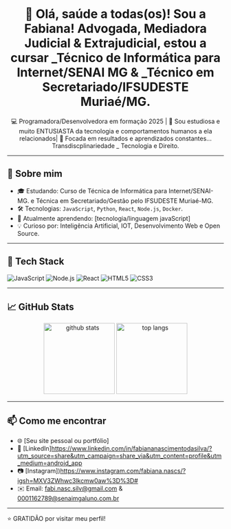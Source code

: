 <h1 align="center">👋 Olá, saúde a todas(os)! Sou a Fabiana! Advogada, Mediadora Judicial & Extrajudicial, estou a cursar _Técnico de Informática para Internet/SENAI MG & _Técnico em Secretariado/IFSUDESTE Muriaé/MG.</h1>

<p align="center">
  💻 Programadora/Desenvolvedora em formação 2025 | 🚀 Sou estudiosa e muito ENTUSIASTA da tecnologia e comportamentos humanos a ela relacionados| 🎯 Focada em resultados e aprendizados constantes... Transdiscplinariedade _ Tecnologia e Direito.
</p>

---

## 🚀 Sobre mim

- 🎓 Estudando: Curso de Técnica de Informática para Internet/SENAI-MG. e Técnica em Secretariado/Gestão pelo IFSUDESTE Muriaé-MG.
- 🛠️ Tecnologias: `JavaScript`, `Python`, `React`, `Node.js`, `Docker`.
- 🌱 Atualmente aprendendo: [tecnologia/linguagem javaScript]
- 💡 Curioso por: Inteligência Artificial, IOT, Desenvolvimento Web e Open Source.

---

## 🧰 Tech Stack

![JavaScript](https://img.shields.io/badge/-JavaScript-F7DF1E?style=flat&logo=javascript&logoColor=black)
![Node.js](https://img.shields.io/badge/-Node.js-339933?style=flat&logo=node.js&logoColor=white)
![React](https://img.shields.io/badge/-React-61DAFB?style=flat&logo=react&logoColor=black)
![HTML5](https://img.shields.io/badge/-HTML5-E34F26?style=flat&logo=html5&logoColor=white)
![CSS3](https://img.shields.io/badge/-CSS3-1572B6?style=flat&logo=css3&logoColor=white)

---

## 📈 GitHub Stats

<p align="center">
  <img src="https://github-readme-stats.vercel.app/api?username=SEU-USUARIO&show_icons=true&theme=radical" alt="github stats" height="165">
  <img src="https://github-readme-stats.vercel.app/api/top-langs/?username=SEU-USUARIO&layout=compact&theme=radical" alt="top langs" height="165">
</p>

---

## 📫 Como me encontrar

- 🌐 [Seu site pessoal ou portfólio]
- 💼 [LinkedIn]https://www.linkedin.com/in/fabiananascimentodasilva/?utm_source=share&utm_campaign=share_via&utm_content=profile&utm_medium=android_app
- 📷 [Instagram])https://www.instagram.com/fabiana.nascs/?igsh=MXV3ZWhwc3lkcmw0aw%3D%3D#
- ✉️ Email: fabi.nasc.silv@gmail.com & 0001162789@senaimgaluno.com.br

---
⭐️ GRATIDÃO por visitar meu perfil!


